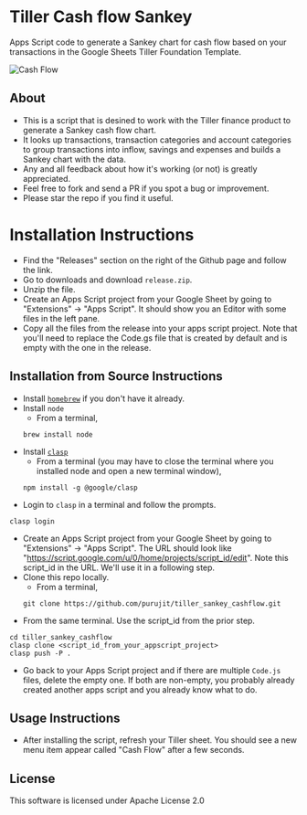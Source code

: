 # Tiller Cash flow Sankey
Apps Script code to generate a Sankey chart for cash flow based on your transactions in the Google Sheets Tiller Foundation Template.

![Cash Flow](screenshot.png?raw=true "Demo chart")

## About
- This is a script that is desined to work with the Tiller finance product to generate a Sankey cash flow chart.
- It looks up transactions, transaction categories and account categories to group transactions into inflow, savings and expenses and builds a Sankey chart with the data.
- Any and all feedback about how it's working (or not) is greatly appreciated.
- Feel free to fork and send a PR if you spot a bug or improvement.
- Please star the repo if you find it useful.

# Installation Instructions
- Find the "Releases" section on the right of the Github page and follow the link.
- Go to downloads and download `release.zip`.
- Unzip the file.
- Create an Apps Script project from your Google Sheet by going to "Extensions" -> "Apps Script". It should show you an Editor with some files in the left pane.
- Copy all the files from the release into your apps script project. Note that you'll need to replace the Code.gs file that is created by default and is empty with the one in the release.

## Installation from Source Instructions
- Install [`homebrew`](https://brew.sh/) if you don't have it already.
- Install `node`
    - From a terminal, 
    ```
    brew install node
    ```
- Install [`clasp`](https://github.com/google/clasp)
    - From a terminal (you may have to close the terminal where you installed node and open a new terminal window),
    ```
    npm install -g @google/clasp
    ```
- Login to `clasp` in a terminal and follow the prompts.
```
clasp login
```
- Create an Apps Script project from your Google Sheet by going to "Extensions" -> "Apps Script". The URL should look like "https://script.google.com/u/0/home/projects/script_id/edit". Note this script_id in the URL. We'll use it in a following step.
- Clone this repo locally.
    - From a terminal,
    ```
    git clone https://github.com/purujit/tiller_sankey_cashflow.git
    ```
- From the same terminal. Use the script_id from the prior step.
```
cd tiller_sankey_cashflow
clasp clone <script_id_from_your_appscript_project>
clasp push -P .
```
- Go back to your Apps Script project and if there are multiple `Code.js` files, delete the empty one. If both are non-empty, you probably already created another apps script and you already know what to do. 

## Usage Instructions
- After installing the script, refresh your Tiller sheet.  You should see a new menu item appear called "Cash Flow" after a few seconds.

## License
This software is licensed under Apache License 2.0
